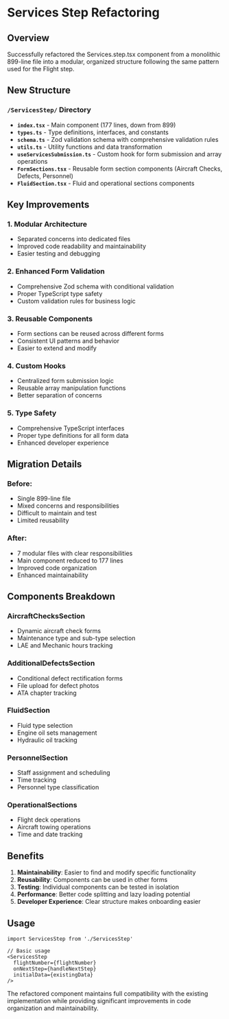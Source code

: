 # Services Step Refactoring

## Overview
Successfully refactored the Services.step.tsx component from a monolithic 899-line file into a modular, organized structure following the same pattern used for the Flight step.

## New Structure

### `/ServicesStep/` Directory
- **`index.tsx`** - Main component (177 lines, down from 899)
- **`types.ts`** - Type definitions, interfaces, and constants
- **`schema.ts`** - Zod validation schema with comprehensive validation rules
- **`utils.ts`** - Utility functions and data transformation
- **`useServicesSubmission.ts`** - Custom hook for form submission and array operations
- **`FormSections.tsx`** - Reusable form section components (Aircraft Checks, Defects, Personnel)
- **`FluidSection.tsx`** - Fluid and operational sections components

## Key Improvements

### 1. **Modular Architecture**
- Separated concerns into dedicated files
- Improved code readability and maintainability
- Easier testing and debugging

### 2. **Enhanced Form Validation**
- Comprehensive Zod schema with conditional validation
- Proper TypeScript type safety
- Custom validation rules for business logic

### 3. **Reusable Components**
- Form sections can be reused across different forms
- Consistent UI patterns and behavior
- Easier to extend and modify

### 4. **Custom Hooks**
- Centralized form submission logic
- Reusable array manipulation functions
- Better separation of concerns

### 5. **Type Safety**
- Comprehensive TypeScript interfaces
- Proper type definitions for all form data
- Enhanced developer experience

## Migration Details

### Before:
- Single 899-line file
- Mixed concerns and responsibilities
- Difficult to maintain and test
- Limited reusability

### After:
- 7 modular files with clear responsibilities
- Main component reduced to 177 lines
- Improved code organization
- Enhanced maintainability

## Components Breakdown

### AircraftChecksSection
- Dynamic aircraft check forms
- Maintenance type and sub-type selection
- LAE and Mechanic hours tracking

### AdditionalDefectsSection
- Conditional defect rectification forms
- File upload for defect photos
- ATA chapter tracking

### FluidSection
- Fluid type selection
- Engine oil sets management
- Hydraulic oil tracking

### PersonnelSection
- Staff assignment and scheduling
- Time tracking
- Personnel type classification

### OperationalSections
- Flight deck operations
- Aircraft towing operations
- Time and date tracking

## Benefits

1. **Maintainability**: Easier to find and modify specific functionality
2. **Reusability**: Components can be used in other forms
3. **Testing**: Individual components can be tested in isolation
4. **Performance**: Better code splitting and lazy loading potential
5. **Developer Experience**: Clear structure makes onboarding easier

## Usage

```tsx
import ServicesStep from './ServicesStep'

// Basic usage
<ServicesStep 
  flightNumber={flightNumber}
  onNextStep={handleNextStep}
  initialData={existingData}
/>
```

The refactored component maintains full compatibility with the existing implementation while providing significant improvements in code organization and maintainability.
